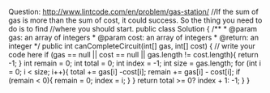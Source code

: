 Question: http://www.lintcode.com/en/problem/gas-station/
//If the sum of gas is more than the sum of cost, it could success. So the thing you need to do is to find 
//where you should start.
public class Solution {
    /**
     * @param gas: an array of integers
     * @param cost: an array of integers
     * @return: an integer
     */
   public int canCompleteCircuit(int[] gas, int[] cost) {
        // write your code here
        if (gas == null || cost == null || gas.length != cost.length){
            return -1;
        }
        int remain = 0;
        int total = 0;
        int index = -1;
        int size = gas.length;
        for (int i = 0; i < size; i++){
            total += gas[i] -cost[i];
            remain += gas[i] - cost[i];
            if (remain < 0){
                remain = 0;
                index = i;
            }
        }
        return total >= 0? index + 1: -1;
    }
}
